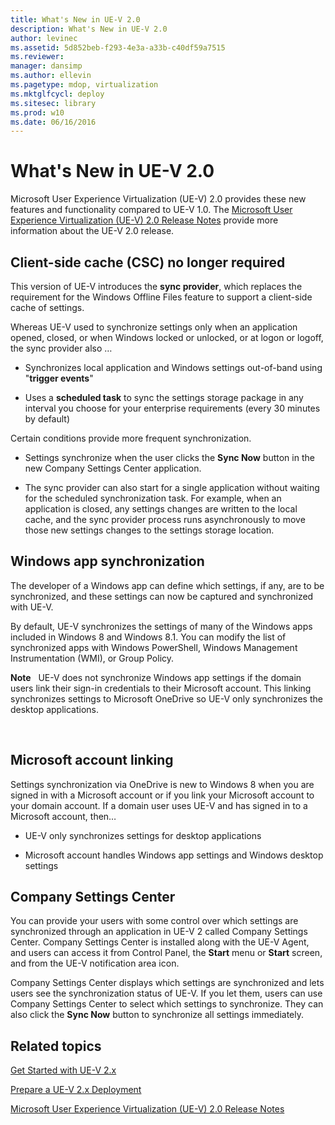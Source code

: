 ```yaml
---
title: What's New in UE-V 2.0
description: What's New in UE-V 2.0
author: levinec
ms.assetid: 5d852beb-f293-4e3a-a33b-c40df59a7515
ms.reviewer: 
manager: dansimp
ms.author: ellevin
ms.pagetype: mdop, virtualization
ms.mktglfcycl: deploy
ms.sitesec: library
ms.prod: w10
ms.date: 06/16/2016
---
```



# What's New in UE-V 2.0


Microsoft User Experience Virtualization (UE-V) 2.0 provides these new features and functionality compared to UE-V 1.0. The [Microsoft User Experience Virtualization (UE-V) 2.0 Release Notes](microsoft-user-experience-virtualization--ue-v--20-release-notesuevv2.md) provide more information about the UE-V 2.0 release.

## Client-side cache (CSC) no longer required


This version of UE-V introduces the **sync provider**, which replaces the requirement for the Windows Offline Files feature to support a client-side cache of settings.

Whereas UE-V used to synchronize settings only when an application opened, closed, or when Windows locked or unlocked, or at logon or logoff, the sync provider also …

-   Synchronizes local application and Windows settings out-of-band using "**trigger events**"

-   Uses a **scheduled task** to sync the settings storage package in any interval you choose for your enterprise requirements (every 30 minutes by default)

Certain conditions provide more frequent synchronization.

-   Settings synchronize when the user clicks the **Sync Now** button in the new Company Settings Center application.

-   The sync provider can also start for a single application without waiting for the scheduled synchronization task. For example, when an application is closed, any settings changes are written to the local cache, and the sync provider process runs asynchronously to move those new settings changes to the settings storage location.

## Windows app synchronization


The developer of a Windows app can define which settings, if any, are to be synchronized, and these settings can now be captured and synchronized with UE-V.

By default, UE-V synchronizes the settings of many of the Windows apps included in Windows 8 and Windows 8.1. You can modify the list of synchronized apps with Windows PowerShell, Windows Management Instrumentation (WMI), or Group Policy.

**Note**  
UE-V does not synchronize Windows app settings if the domain users link their sign-in credentials to their Microsoft account. This linking synchronizes settings to Microsoft OneDrive so UE-V only synchronizes the desktop applications.

 

## Microsoft account linking


Settings synchronization via OneDrive is new to Windows 8 when you are signed in with a Microsoft account or if you link your Microsoft account to your domain account. If a domain user uses UE-V and has signed in to a Microsoft account, then…

-   UE-V only synchronizes settings for desktop applications

-   Microsoft account handles Windows app settings and Windows desktop settings

## Company Settings Center


You can provide your users with some control over which settings are synchronized through an application in UE-V 2 called Company Settings Center. Company Settings Center is installed along with the UE-V Agent, and users can access it from Control Panel, the **Start** menu or **Start** screen, and from the UE-V notification area icon.

Company Settings Center displays which settings are synchronized and lets users see the synchronization status of UE-V. If you let them, users can use Company Settings Center to select which settings to synchronize. They can also click the **Sync Now** button to synchronize all settings immediately.






## Related topics


[Get Started with UE-V 2.x](get-started-with-ue-v-2x-new-uevv2.md)

[Prepare a UE-V 2.x Deployment](prepare-a-ue-v-2x-deployment-new-uevv2.md)

[Microsoft User Experience Virtualization (UE-V) 2.0 Release Notes](microsoft-user-experience-virtualization--ue-v--20-release-notesuevv2.md)

 

 





